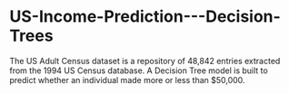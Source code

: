 # US-Income-Prediction---Decision-Trees
The US Adult Census dataset is a repository of 48,842 entries extracted from the 1994 US Census database.  A Decision Tree model is built to predict whether an individual made more or less than $50,000. 
